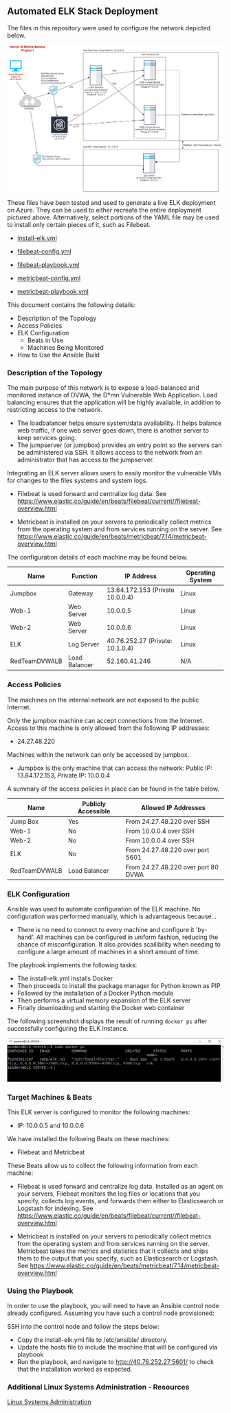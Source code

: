 ## Automated ELK Stack Deployment

The files in this repository were used to configure the network depicted below.

![DIAGRAM](Diagrams/project_diagram-hector_molina_sandoz.drawio.png)

These files have been tested and used to generate a live ELK deployment on Azure. They can be used to either recreate the entire deployment pictured above. Alternatively, select portions of the YAML file may be used to install only certain pieces of it, such as Filebeat.

- [install-elk.yml](Ansible/install-elk.yml)

- [filebeat-config.yml](Ansible/filebeat-config.yml)

- [filebeat-playbook.yml](Ansible/filebeat-playbook.yml)

- [metricbeat-config.yml](Ansible/metricbeat-config.yml)

- [metricbeat-playbook.yml](Ansible/metricbeat-playbook.yml)


This document contains the following details:
- Description of the Topology
- Access Policies
- ELK Configuration
  - Beats in Use
  - Machines Being Monitored
- How to Use the Ansible Build


### Description of the Topology

The main purpose of this network is to expose a load-balanced and monitored instance of DVWA, the D*mn Vulnerable Web Application. Load balancing ensures that the application will be highly available, in addition to restricting access to the network.

- The loadbalancer helps ensure system/data availability.  It helps balance web traffic, if one web server goes down, there is another server to keep services going.
- The jumpserver (or jumpbox) provides an entry point so the servers can be administered via SSH.  It allows access to the network from an administrator that has access to the jumpserver.

Integrating an ELK server allows users to easily monitor the vulnerable VMs for changes to the files systems and system logs.


- Filebeat is used forward and centralize log data.  See https://www.elastic.co/guide/en/beats/filebeat/current//filebeat-overview.html

- Metricbeat is installed on your servers to periodically collect metrics from the operating system and from services running on the server. See https://www.elastic.co/guide/en/beats/metricbeat/7.14/metricbeat-overview.html

The configuration details of each machine may be found below.


| Name     | Function | IP Address | Operating System |
|----------|----------|------------|------------------|
| Jumpbox | Gateway  | 13.64.172.153 (Private 10.0.0.4)   | Linux            |
| Web-1   | Web Server | 10.0.0.5 | Linux            |
| Web-2   | Web Server | 10.0.0.6 | Linux            |
| ELK   | Log Server | 40.76.252.27 (Private: 10.1.0.4) | Linux            |
| RedTeamDVWALB     | Load Balancer | 52.160.41.246 | N/A                 |

### Access Policies

The machines on the internal network are not exposed to the public Internet.

Only the jumpbox machine can accept connections from the Internet. Access to this machine is only allowed from the following IP addresses:
- 24.27.48.220

Machines within the network can only be accessed by jumpbox.

- Jumpbox is the only machine that can access the network: Public IP: 13.64.172.153, Private IP: 10.0.0.4


A summary of the access policies in place can be found in the table below.

| Name     | Publicly Accessible | Allowed IP Addresses |
|----------|---------------------|----------------------|
| Jump Box | Yes              | From 24.27.48.220 over SSH|
| Web-1    |No                     |From 10.0.0.4 over SSH|
| Web-2    |No                     |From 10.0.0.4 over SSH|
| ELK      |No                 | From 24.27.48.220 over port 5601|
RedTeamDVWALB     | Load Balancer | From 24.27.48.220 over port 80 DVWA 


### ELK Configuration

Ansible was used to automate configuration of the ELK machine. No configuration was performed manually, which is advantageous because...

- There is no need to connect to every machine and configure it 'by-hand'.  All machines can be configured in uniform fashion, reducing the chance of misconfiguration.  It also provides scailibility when needing to configure a large amount of machines in a short amount of time.

The playbook implements the following tasks:

- The install-elk.yml installs Docker
- Then proceeds to install the package manager for Python known as PIP
- Followed by the installation of a Docker Python module
- Then performs a virtual memory expansion of the ELK server
- Finally downloading and starting the Docker web container

The following screenshot displays the result of running `docker ps` after successfully configuring the ELK instance.

![Docker ps](Images/elk-docker-ps-image.PNG)

### Target Machines & Beats
This ELK server is configured to monitor the following machines:
- IP: 10.0.0.5 and 10.0.0.6

We have installed the following Beats on these machines:
- Filebeat and Metricbeat

These Beats allow us to collect the following information from each machine:

- Filebeat is used forward and centralize log data. Installed as an agent on your servers, Filebeat monitors the log files or locations that you specify, collects log events, and forwards them either to Elasticsearch or Logstash for indexing. See https://www.elastic.co/guide/en/beats/filebeat/current//filebeat-overview.html

- Metricbeat is installed on your servers to periodically collect metrics from the operating system and from services running on the server. Metricbeat takes the metrics and statistics that it collects and ships them to the output that you specify, such as Elasticsearch or Logstash. See https://www.elastic.co/guide/en/beats/metricbeat/7.14/metricbeat-overview.html


### Using the Playbook
In order to use the playbook, you will need to have an Ansible control node already configured. Assuming you have such a control node provisioned:

SSH into the control node and follow the steps below:
- Copy the install-elk.yml file to /etc/ansible/ directory.
- Update the hosts file to include the machine that will be configured via playbook
- Run the playbook, and navigate to http://40.76.252.27:5601/ to check that the installation worked as expected.


### Additional Linux Systems Administration - Resources

[Linux Systems Administration](Linux/linux-files.md)

